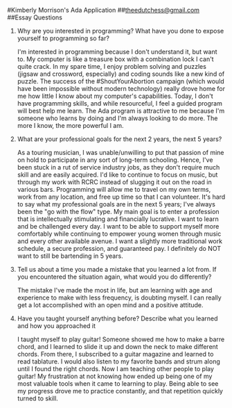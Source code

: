 #Kimberly Morrison's Ada Application
##[theedutchess@gmail.com](theedutchess@gmail.com)
##Essay Questions
<ol><li>Why are you interested in programming?  What have you done to expose yourself to programming so far? <p>I'm interested in programming because I don't understand it, but want to.  My computer is like a treasure box with a combination lock I can't quite crack.  In my spare time, I enjoy problem solving and puzzles (jigsaw and crossword, especially) and coding sounds like a new kind of puzzle.  The success of the #ShoutYourAbortion campaign (which would have been impossible without modern technology) really drove home for me how little I know about my computer's capabilities.  Today, I don't have programming skills, and while resourceful, I feel a guided program will best help me learn.  The Ada program is attractive to me because I'm someone who learns by doing and I'm always looking to do more.  The more I know, the more powerful I am.
<li>What are your professional goals for the next 2 years, the next 5 years?<p>As a touring musician, I was unable/unwilling to put that passion of mine on hold to participate in any sort of long-term schooling.  Hence, I've been stuck in a rut of service industry jobs, as they don't require much skill and are easily acquired.  I'd like to continue to focus on music, but through my work with RCRC instead of slugging it out on the road in various bars.  Programming will allow me to travel on my own terms, work from any location, and free up time so that I can volunteer.  It's hard to say what my professional goals are in the next 5 years; I've always been the "go with the flow" type.  My main goal is to enter a profession that is intellectually stimulating and financially lucrative.  I want to learn and be challenged every day.  I want to be able to support myself more comfortably while continuing to empower young women through music and every other available avenue.  I want a slightly more traditional work schedule, a secure profession, and guaranteed pay.  I definitely do NOT want to still be bartending in 5 years.
<li>Tell us about a time you made a mistake that you learned a lot from.  If you encountered the situation again, what would you do differently?<p>The mistake I've made the most in life, but am learning with age and experience to make with less frequency, is doubting myself.  I can really get a lot accomplished with an open mind and a positive attitude. 
<li>Have you taught yourself anything before?  Describe what you learned and how you approached it<p>I taught myself to play guitar!  Someone showed me how to make a barre chord, and I learned to slide it up and down the neck to make different chords. From there, I subscribed to a guitar magazine and learned to read tablature.  I would also listen to my favorite bands and strum along until I found the right chords.  Now I am teaching other people to play guitar!  My frustration at not knowing how ended up being one of my most valuable tools when it came to learning to play.  Being able to see my progress drove me to practice constantly, and that repetition quickly turned to skill.
